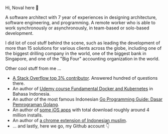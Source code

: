 Hi, Noval here 🦘

A software architect with 7 year of experiences in designing architecture, software engineering, and programming. A remote worker who is able to work synchronously or asynchronously, in team-based or solo-based development.

I did lot of cool stuff behind the scene, such as leading the development of more than 15 solutions for various clients across the globe, including one of the biggest drilling company in the world, one of the biggest bank in Singapore, and one of the "Big Four" accounting organization in the world.

Other cool stuff from me ...

- [A Stack Overflow top 3% contributor](https://stackoverflow.com/users/1467988/novalagung). Answered hundred of questions there.
- An author of [Udemy course Fundamental Docker and Kubernetes](https://www.udemy.com/course/praktis-belajar-docker-dan-kubernetes-untuk-pemula/) in Bahasa Indonesia.
- An author of the most famous Indonesian [Go Programming Guide: Dasar Pemrograman Golang](https://dasarpemrogramangolang.novalagung.com/).
- An author of [some iOS apps](https://itunes.apple.com/us/developer/id1163677873) with total download roughly around 4 million installs.
- An author of [a chrome extension of Indonesian muslim](https://muslimboard.novalagung.com/).
- ... and lastly, here we go, my Github account 👇
